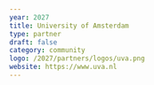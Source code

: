 ```yaml
---
year: 2027
title: University of Amsterdam
type: partner
draft: false
category: community
logo: /2027/partners/logos/uva.png
website: https://www.uva.nl
---
```

